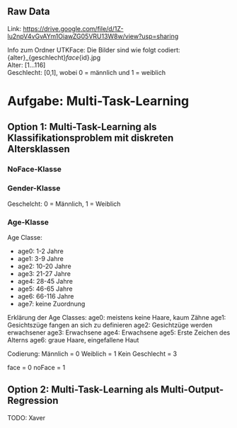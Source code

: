 ## Raw Data
Link: https://drive.google.com/file/d/1Z-lu2npV4vGvAYm1OiawZG05VRU13W8w/view?usp=sharing

Info zum Ordner UTKFace: Die Bilder sind wie folgt codiert: <br>
{alter}_{geschlecht}_face_{id}.jpg <br>
Alter: [1...116]<br>
Geschlecht: [0,1], wobei 0 = männlich und 1 = weiblich <br>

# Aufgabe: Multi-Task-Learning
## Option 1: Multi-Task-Learning als Klassifikationsproblem mit diskreten Altersklassen

### NoFace-Klasse

### Gender-Klasse
Geschelcht:  0 = Männlich, 1 = Weiblich

### Age-Klasse
Age Classe:
- age0: 1-2 Jahre
- age1: 3-9 Jahre
- age2: 10-20 Jahre
- age3: 21-27 Jahre
- age4: 28-45 Jahre
- age5: 46-65 Jahre
- age6: 66-116 Jahre
- age7: keine Zuordnung

Erklärung der Age Classes:
age0: meistens keine Haare, kaum Zähne
age1: Gesichtszüge fangen an sich zu definieren
age2: Gesichtzüge werden erwachsener
age3: Erwachsene
age4: Erwachsene
age5: Erste Zeichen des Alterns
age6: graue Haare, eingefallene Haut

Codierung:
Männlich = 0
Weiblich = 1
Kein Geschlecht = 3

face = 0
noFace = 1


## Option 2: Multi-Task-Learning als Multi-Output-Regression
TODO: Xaver

